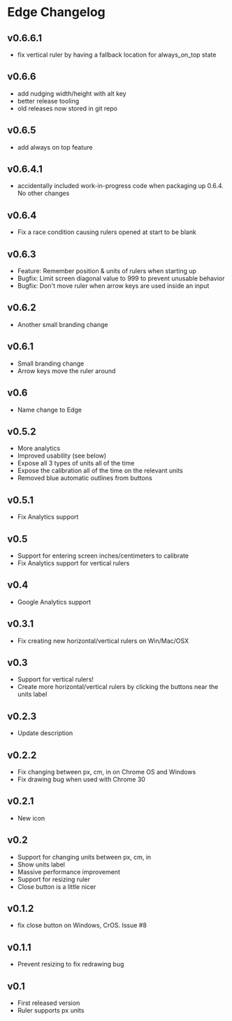 Edge Changelog
==============

v0.6.6.1
--------

* fix vertical ruler by having a fallback location for always_on_top state

v0.6.6
------

* add nudging width/height with alt key
* better release tooling
* old releases now stored in git repo

v0.6.5
------

* add always on top feature

v0.6.4.1
--------

* accidentally included work-in-progress code when packaging up 0.6.4. No other changes

v0.6.4
------

* Fix a race condition causing rulers opened at start to be blank

v0.6.3
------

* Feature: Remember position & units of rulers when starting up
* Bugfix: Limit screen diagonal value to 999 to prevent unusable behavior
* Bugfix: Don't move ruler when arrow keys are used inside an input

v0.6.2
------

* Another small branding change

v0.6.1
------

* Small branding change
* Arrow keys move the ruler around

v0.6
----

* Name change to Edge

v0.5.2
------

* More analytics
* Improved usability (see below)
* Expose all 3 types of units all of the time
* Expose the calibration all of the time on the relevant units
* Removed blue automatic outlines from buttons

v0.5.1
------

* Fix Analytics support

v0.5
----

* Support for entering screen inches/centimeters to calibrate
* Fix Analytics support for vertical rulers

v0.4
----

* Google Analytics support

v0.3.1
------

* Fix creating new horizontal/vertical rulers on Win/Mac/OSX

v0.3
----

* Support for vertical rulers!
* Create more horizontal/vertical rulers by clicking the buttons near the units label

v0.2.3
------

* Update description

v0.2.2
------

* Fix changing between px, cm, in on Chrome OS and Windows
* Fix drawing bug when used with Chrome 30

v0.2.1
------

* New icon

v0.2
---

* Support for changing units between px, cm, in
* Show units label
* Massive performance improvement
* Support for resizing ruler
* Close button is a little nicer

v0.1.2
-----

* fix close button on Windows, CrOS. Issue #8

v0.1.1
-----

* Prevent resizing to fix redrawing bug

v0.1
---

* First released version
* Ruler supports px units